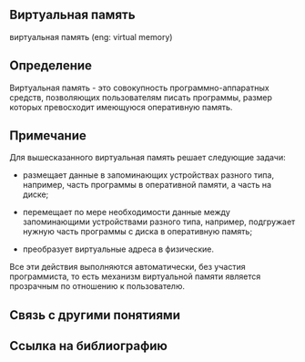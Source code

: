 ## Виртуальная память
виртуальная память (eng: virtual memory) 

## Определение
Виртуальная память - это совокупность программно-аппаратных средств, позволяющих пользователям писать программы, размер которых превосходит имеющуюся оперативную память.
## Примечание
Для вышесказанного виртуальная память решает следующие задачи:

 - размещает данные в запоминающих устройствах разного типа, например, часть программы в оперативной памяти, а часть на диске;

 - перемещает по мере необходимости данные между запоминающими устройствами разного типа, например, подгружает нужную часть программы с диска в оперативную память;

 - преобразует виртуальные адреса в физические.

Все эти действия выполняются автоматически, без участия программиста, то есть механизм виртуальной памяти является прозрачным по отношению к пользователю.

## Связь с другими понятиями

## Cсылка на библиографию

